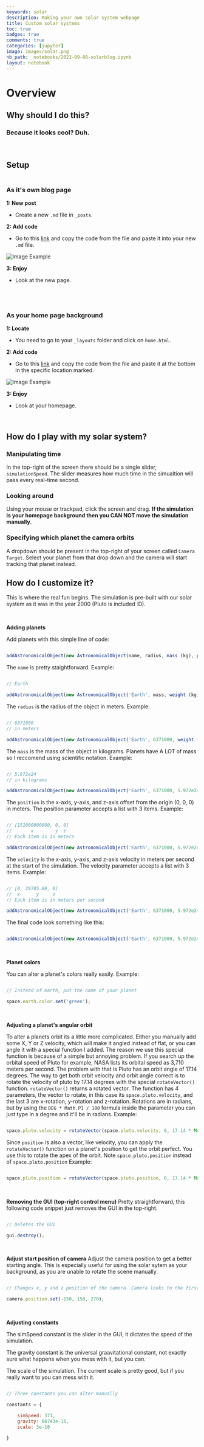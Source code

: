 ```yaml
---
keywords: solar
description: Making your own solar system webpage
title: Custom solar systems
toc: true 
badges: true
comments: true
categories: [jupyter]
image: images/solar.png
nb_path: _notebooks/2022-09-08-solarblog.ipynb
layout: notebook
---
```


# Overview
## Why should I do this?
### Because it looks cool? Duh.
<br>

## Setup
### <br> As it's own blog page </br>

<b> 1: New post</b>

- Create a new ```.md``` file in ```_posts```.

<b> 2: Add code</b>

- Go to this [link](https://github.com/TristanCopley/solarsystems/blob/main/standalonefile) and copy the code from the file and paste it into your new ```.md``` file.

![Image Example](https://raw.githubusercontent.com/TristanCopley/solarsystems/main/Screen%20Shot%202022-09-14%20at%201.47.29%20PM.png)

<b> 3: Enjoy </b>

- Look at the new page.

<br>

### <br> As your home page background </br>

<b> 1: Locate</b>

- You need to go to your ```_layouts``` folder and click on ```home.html```.

<b> 2: Add code</b>

- Go to this [link](https://github.com/TristanCopley/solarsystems/blob/main/backgroundfile) and copy the code from the file and paste it at the bottom in the specific location marked.

![Image Example](https://raw.githubusercontent.com/TristanCopley/solarsystems/main/Screen%20Shot%202022-09-14%20at%201.52.10%20PM.png)

<b> 3: Enjoy </b>

- Look at your homepage.

<br>

## How do I play with my solar system?
### Manipulating time
In the top-right of the screen there should be a single slider, ```simulationSpeed```. The slider measures how much time in the simualtion will pass every real-time second.
### Looking around
Using your mouse or trackpad, click the screen and drag. <b>If the simulation is your homepage background then you CAN NOT move the simulation manually.</b>
### Specifying which planet the camera orbits
A dropdown should be present in the top-right of your screen called ```Camera Target```. Select your planet from that drop down and the camera will start tracking that planet instead.
## How do I customize it?
This is where the real fun begins. The simulation is pre-built with our solar system as it was in the year 2000 (Pluto is included :D). 

<br>


<b>Adding planets</b>

Add planets with this simple line of code:
```javascript

addAstronomicalObject(new AstronomicalObject(name, radius, mass (kg), position (m), velocity (m/s)));

```

The ```name``` is pretty staightforward. Example:
```javascript

// Earth

addAstronomicalObject(new AstronomicalObject('Earth', mass, weight (kg), position (m), velocity (m/s)));

```

The ```radius``` is the radius of the object in meters. Example:
```javascript

// 6371000 
// in meters

addAstronomicalObject(new AstronomicalObject('Earth', 6371000, weight (kg), position (m), velocity (m/s)));

```

The ```mass``` is the mass of the object in kilograms. Planets have A LOT of mass so I reccomend using scientific notation. Example:
```javascript

// 5.972e24 
// in kilograms 

addAstronomicalObject(new AstronomicalObject('Earth', 6371000, 5.972e24, position (m), velocity (m/s)));

```

The ```position``` is the x-axis, y-axis, and z-axis offset from the origin (0, 0, 0) in meters. The position parameter accepts a list with 3 items. Example:
```javascript

// [151000000000, 0, 0]
//       x        y  z
// Each item is in meters

addAstronomicalObject(new AstronomicalObject('Earth', 6371000, 5.972e24, [151000000000, 0, 0], velocity (m/s)));

```

The ```velocity``` is the x-axis, y-axis, and z-axis velocity in meters per second at the start of the simulation. The velocity parameter accepts a list with 3 items. Example:
```javascript

// [0, 29785.89, 0]
//  x      y     z
// Each item is in meters per second

addAstronomicalObject(new AstronomicalObject('Earth', 6371000, 5.972e24, [151000000000, 0, 0], [0, 29785.89, 0]));

```

The final code look something like this:
```javascript

addAstronomicalObject(new AstronomicalObject('Earth', 6371000, 5.972e24, [151000000000, 0, 0], [0, 29785.89, 0]));

```

<br>

<b>Planet colors</b>

You can alter a planet's colors really easily. Example:
```javascript

// Instead of earth, put the name of your planet

space.earth.color.set('green');

```

<br>

<b>Adjusting a planet's angular orbit</b>

To alter a planets orbit its a little more complicated. Either you manually add some X, Y or Z velocity, which will make it angled instead of flat, or you can angle it with a special function I added. The reason we use this special function is because of a simple but annoying problem. If you search up the orbital speed of Pluto for example, NASA lists its orbital speed as 3,710 meters per second. The problem with that is Pluto has an orbit angle of 17.14 degrees. The way to get both orbit velocity and orbit angle correct is to rotate the velocity of pluto by 17.14 degrees with the special ```rotateVector()``` function. ```rotateVector()``` returns a rotated vector. The function has 4 parameters, the vector to rotate, in this case its ```space.pluto.velocity```, and the last 3 are x-rotation, y-rotation and z-rotation. Rotations are in radians, but by using the ```DEG * Math.PI / 180``` formula inside the parameter you can just type in a degree and it'll be in radians. Example:

```javascript

space.pluto.velocity = rotateVector(space.pluto.velocity, 0, 17.14 * Math.PI / 180, 0);

```

Since ```position``` is also a vector, like velocity, you can apply the ```rotateVector()``` function on a planet's position to get the orbit perfect. You use this to rotate the apex of the orbit. Note ```space.pluto.position``` instead of ```space.pluto.position``` Example:
```javascript

space.pluto.position = rotateVector(space.pluto.position, 0, 17.14 * Math.PI / 180, 0);

```

<br>

<b>Removing the GUI (top-right control menu)</b>
Pretty straightforward, this following code snippet just removes the GUI in the top-right.
```javascript

// Deletes the GUI

gui.destroy();

```

<br>

<b>Adjust start position of camera</b>
Adjust the camera position to get a better starting angle. This is especially useful for using the solar sytem as your background, as you are unable to rotate the scene manually.
```javascript

// Changes x, y and z position of the camera. Camera looks to the first astronimal body you add

camera.position.set(-150, 150, 270);

```

<br>

<b>Adjusting constants</b>

The simSpeed constant is the slider in the GUI, it dictates the speed of the simulation.

The gravity constant is the universal graavitational constant, not exactly sure what happens when you mess with it, but you can.

The scale of the simulation. The current scale is pretty good, but if you really want to you can mess with it.

```javascript

// Three constants you can alter manually

constants = {

    simSpeed: 371,
    gravity: 66743e-15,
    scale: 3e-10

}

```